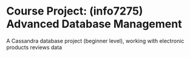 # Course Project: (info7275) Advanced Database Management
A Cassandra database project (beginner level), working with electronic products reviews data
